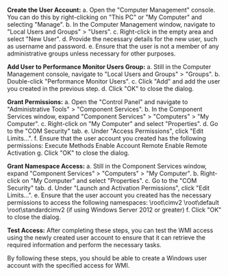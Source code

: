 **Create the User Account:**
    a. Open the "Computer Management" console. You can do this by right-clicking on "This PC" or "My Computer" and selecting "Manage".
    b. In the Computer Management window, navigate to "Local Users and Groups" > "Users".
    c. Right-click in the empty area and select "New User".
    d. Provide the necessary details for the new user, such as username and password.
    e. Ensure that the user is not a member of any administrative groups unless necessary for other purposes.

**Add User to Performance Monitor Users Group:**
    a. Still in the Computer Management console, navigate to "Local Users and Groups" > "Groups".
    b. Double-click "Performance Monitor Users".
    c. Click "Add" and add the user you created in the previous step.
    d. Click "OK" to close the dialog.

**Grant Permissions:**
    a. Open the "Control Panel" and navigate to "Administrative Tools" > "Component Services".
    b. In the Component Services window, expand "Component Services" > "Computers" > "My Computer".
    c. Right-click on "My Computer" and select "Properties".
    d. Go to the "COM Security" tab.
    e. Under "Access Permissions", click "Edit Limits...".
    f. Ensure that the user account you created has the following permissions:
        Execute Methods
        Enable Account
        Remote Enable
        Remote Activation
        g. Click "OK" to close the dialog.

**Grant Namespace Access:**
    a. Still in the Component Services window, expand "Component Services" > "Computers" > "My Computer".
    b. Right-click on "My Computer" and select "Properties".
    c. Go to the "COM Security" tab.
    d. Under "Launch and Activation Permissions", click "Edit Limits...".
    e. Ensure that the user account you created has the necessary permissions to access the following namespaces:
        \root\cimv2
        \root\default
        \root\standardcimv2 (if using Windows Server 2012 or greater)
        f. Click "OK" to close the dialog.

**Test Access:**
    After completing these steps, you can test the WMI access using the newly created user account to ensure that it can retrieve the required information and perform the necessary tasks.

By following these steps, you should be able to create a Windows user account with the specified access for WMI.